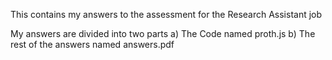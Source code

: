 This contains my answers to the assessment for the Research Assistant job

My answers are divided into two parts
a) The Code named proth.js
b) The rest of the answers named answers.pdf
